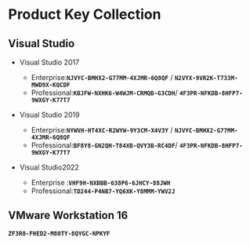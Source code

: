 
# Product Key Collection

## **Visual Studio**
- Visual Studio 2017
  - Enterprise:**`NJVYC-BMHX2-G77MM-4XJMR-6Q8QF`** / **`N2VYX-9VR2K-T733M-MWD9X-KQCDF`**
  - Professional:**`KBJFW-NXHK6-W4WJM-CRMQB-G3CDH`**/ **`4F3PR-NFKDB-8HFP7-9WXGY-K77T7`**

- Visual Studio 2019 
  - Enterprise:**`NYWVH-HT4XC-R2WYW-9Y3CM-X4V3Y`** / **`NJVYC-BMHX2-G77MM-4XJMR-6Q8QF`**
  - Professional:**`BF8Y8-GN2QH-T84XB-QVY3B-RC4DF`**/ **`4F3PR-NFKDB-8HFP7-9WXGY-K77T7`**




- Visual Studio2022
  - Enterprise :**`VHF9H-NXBBB-638P6-6JHCY-88JWH`**
  - Professional:**`TD244-P4NB7-YQ6XK-Y8MMM-YWV2J`**

## **VMware Workstation 16**
**`ZF3R0-FHED2-M80TY-8QYGC-NPKYF`**